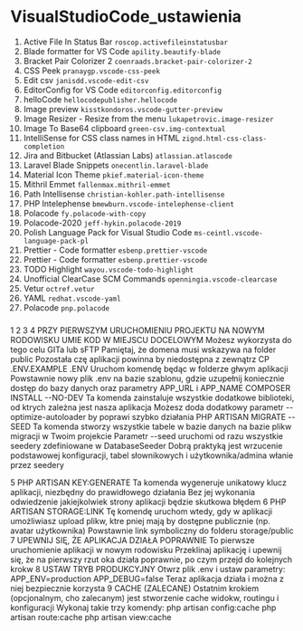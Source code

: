 # VisualStudioCode_ustawienia

1. Active File In Status Bar
`roscop.activefileinstatusbar`
2. Blade formatter for VS Code
`apility.beautify-blade`
3. Bracket Pair Colorizer 2
`coenraads.bracket-pair-colorizer-2`
4. CSS Peek
`pranaygp.vscode-css-peek`
5. Edit csv
`janisdd.vscode-edit-csv`
6. EditorConfig for VS Code
`editorconfig.editorconfig`
7. helloCode
`hellocodepublisher.hellocode`
8. Image preview
`kisstkondoros.vscode-gutter-preview`
9. Image Resizer - Resize from the menu
`lukapetrovic.image-resizer`
10. Image To Base64 clipboard
`green-csv.img-contextual`
11. IntelliSense for CSS class names in HTML
`zignd.html-css-class-completion`
12. Jira and Bitbucket (Atlassian Labs)
`atlassian.atlascode`
13. Laravel Blade Snippets
`onecentlin.laravel-blade`
14. Material Icon Theme
`pkief.material-icon-theme`
15. Mithril Emmet
`fallenmax.mithril-emmet`
16. Path Intellisense
`christian-kohler.path-intellisense`
17. PHP Intelephense
`bmewburn.vscode-intelephense-client`
18. Polacode
`fy.polacode-with-copy`
19. Polacode-2020
`jeff-hykin.polacode-2019`
20. Polish Language Pack for Visual Studio Code
`ms-ceintl.vscode-language-pack-pl`
21. Prettier - Code formatter
`esbenp.prettier-vscode`
22. Prettier - Code formatter
`esbenp.prettier-vscode`
23. TODO Highlight
`wayou.vscode-todo-highlight`
24. Unofficial ClearCase SCM Commands
`openningia.vscode-clearcase`
25. Vetur
`octref.vetur`
26. YAML
`redhat.vscode-yaml`
27. Polacode
`pnp.polacode`




###

1
2
3
4
PRZY PIERWSZYM URUCHOMIENIU PROJEKTU NA NOWYM  RODOWISKU
UMIE   KOD W MIEJSCU DOCELOWYM
Możesz wykorzysta  do tego celu GITa lub sFTP Pamiętaj, że domena musi wskazywa  na folder public
Pozostała czę   aplikacji powinna by  niedostępna z zewnątrz
CP .ENV.EXAMPLE .ENV
Uruchom komendę będąc w folderze gł wym aplikacji
Powstawnie nowy plik .env na bazie szablonu, gdzie uzupełnij koniecznie dostęp do bazy danych oraz parametry APP_URL i APP_NAME
COMPOSER INSTALL --NO-DEV
Ta komenda zainstaluje wszystkie dodatkowe biblioteki, od kt rych zależna jest nasza aplikacja
Możesz doda  dodatkowy parametr --optimize-autoloader by poprawi  szybko   działania
PHP ARTISAN MIGRATE --SEED
Ta komenda stworzy wszystkie tabele w bazie danych na bazie plik w migracji w Twoim projekcie
Parametr --seed uruchomi od razu wszystkie seedery zdefiniowane w DatabaseSeeder
Dobrą praktyką jest wrzucenie podstawowej konfiguracji, tabel słownikowych i użytkownika/admina wła nie przez seedery
        
 5 PHP ARTISAN KEY:GENERATE
Ta komenda wygeneruje unikatowy klucz aplikacji,
niezbędny do prawidłowego działania
Bez jej wykonania odwiedzenie jakiejkolwiek strony aplikacji będzie skutkowa  błędem
6 PHP ARTISAN STORAGE:LINK
Tę komendę uruchom wtedy, gdy w aplikacji umożliwiasz upload plik w, kt re p  niej mają by  dostępne publicznie (np. avatar użytkownika)
Powstawnie link symboliczny do folderu storage/public
7 UPEWNIJ SIĘ, ŻE APLIKACJA DZIAŁA POPRAWNIE To pierwsze uruchomienie aplikacji w nowym  rodowisku
Przeklinaj aplikację i upewnij się, że na pierwszy rzut oka działa poprawnie, po czym przejd  do kolejnych krok w
8 USTAW TRYB PRODUKCYJNY
Otw rz plik .env i ustaw parametry:
APP_ENV=production APP_DEBUG=false
Teraz aplikacja działa i można z niej bezpiecznie korzysta 
9 CACHE (ZALECANE)
Ostatnim krokiem (opcjonalnym, cho  zalecanym) jest
stworzenie cache widok w, routingu i konfiguracji
Wykonaj takie trzy komendy:
php artisan config:cache php artisan route:cache php artisan view:cache


















